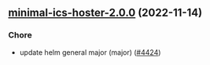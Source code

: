 

## [minimal-ics-hoster-2.0.0](https://github.com/truecharts/charts/compare/minimal-ics-hoster-1.0.4...minimal-ics-hoster-2.0.0) (2022-11-14)

### Chore

- update helm general major (major) ([#4424](https://github.com/truecharts/charts/issues/4424))
  
  